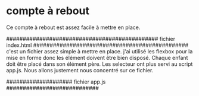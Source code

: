# compte à rebout
Ce compte à rebout est assez facile à mettre en place.

############################################## fichier index.html ###############################################
c'est un fichier assez simple à mettre en place. j'ai utilisé les flexbox pour la mise en forme
donc les élément doivent être bien disposé. Chaque enfant doit être placé dans son élément père.
Les selecteur ont plus servi au script app.js. Nous allons justement nous concentré sur ce 
fichier.

#################### fichier app.js ############################

